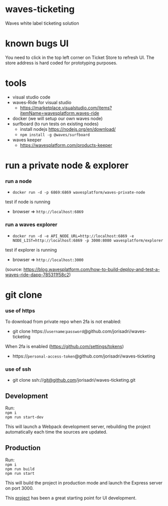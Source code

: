 # waves-ticketing
Waves white label ticketing solution

# known bugs UI
You need to click in the top left corner on Ticket Store to refresh UI.
The store address is hard coded for prototyping purposes.

# tools
- visual studio code
- waves-Ride for visual studio 
  - https://marketplace.visualstudio.com/items?itemName=wavesplatform.waves-ride
- docker (we will setup our own waves node)
- surfboard (to run tests on existing nodes)
  - install nodejs https://nodejs.org/en/download/
  - `npm install -g @waves/surfboard`
- waves keeper
  - https://wavesplatform.com/products-keeper
  
 # run a private node & explorer
 
### run a node
 - `docker run -d -p 6869:6869 wavesplatform/waves-private-node`
 
 test if node is running
 -  browser => `http://localhost:6869`

### run a waves explorer
 - `docker run -d -e API_NODE_URL=http://localhost:6869 -e NODE_LIST=http://localhost:6869 -p 3000:8080 wavesplatform/explorer`

 test if explorer is running
 - browser => `http://localhost:3000`
 
 (source: https://blog.wavesplatform.com/how-to-build-deploy-and-test-a-waves-ride-dapp-785311f58c2)

# git clone

### use of https

To download from private repo when 2fa is not enabled:
- git clone https://`username`:`password`@github.com/jorisadri/waves-ticketing

When 2fa is enabled (https://github.com/settings/tokens)
- https://`personal-access-token`@github.com/jorisadri/waves-ticketing

### use of ssh

- git clone ssh://git@github.com/jorisadri/waves-ticketing.git

## Development

Run:  
`npm i`  
`npm run start-dev`

This will launch a Webpack development server, rebuilding the project
automatically each time the sources are updated.

## Production
Run:  
`npm i`  
`npm run build`  
`npm run start` 
 
This will build the project in production mode and launch the Express server on port 3000.

This [project](https://gitlab.com/byzantine-solutions/wavescrow/tree/master) has been a great starting point for UI development.